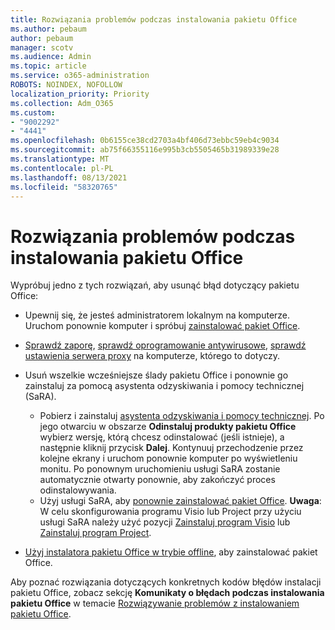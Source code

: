```yaml
---
title: Rozwiązania problemów podczas instalowania pakietu Office
ms.author: pebaum
author: pebaum
manager: scotv
ms.audience: Admin
ms.topic: article
ms.service: o365-administration
ROBOTS: NOINDEX, NOFOLLOW
localization_priority: Priority
ms.collection: Adm_O365
ms.custom:
- "9002292"
- "4441"
ms.openlocfilehash: 0b6155ce38cd2703a4bf406d73ebbc59eb4c9034
ms.sourcegitcommit: ab75f66355116e995b3cb5505465b31989339e28
ms.translationtype: MT
ms.contentlocale: pl-PL
ms.lasthandoff: 08/13/2021
ms.locfileid: "58320765"
---
```

# <a name="solutions-for-issues-when-installing-office"></a>Rozwiązania problemów podczas instalowania pakietu Office

Wypróbuj jedno z tych rozwiązań, aby usunąć błąd dotyczący pakietu Office:

- Upewnij się, że jesteś administratorem lokalnym na komputerze. Uruchom ponownie komputer i spróbuj [zainstalować pakiet Office](https://portal.office.com/OLS/MySoftware.aspx).

- [Sprawdź zaporę](https://support.office.com/article/unlicensed-product-and-activation-errors-in-office-0d23d3c0-c19c-4b2f-9845-5344fedc4380#bkmk_checkfirewall), [sprawdź oprogramowanie antywirusowe](https://support.office.com/article/unlicensed-product-and-activation-errors-in-office-0d23d3c0-c19c-4b2f-9845-5344fedc4380#bkmk_checkav), [sprawdź ustawienia serwera proxy](https://support.office.com/article/unlicensed-product-and-activation-errors-in-office-0d23d3c0-c19c-4b2f-9845-5344fedc4380#bkmk_checkproxy) na komputerze, którego to dotyczy.

- Usuń wszelkie wcześniejsze ślady pakietu Office i ponownie go zainstaluj za pomocą asystenta odzyskiwania i pomocy technicznej (SaRA). 

    - Pobierz i zainstaluj [asystenta odzyskiwania i pomocy technicznej](https://aka.ms/SARA-OfficeUninstall-Alchemy). Po jego otwarciu w obszarze **Odinstaluj produkty pakietu Office** wybierz wersję, którą chcesz odinstalować (jeśli istnieje), a następnie kliknij przycisk **Dalej**. Kontynuuj przechodzenie przez kolejne ekrany i uruchom ponownie komputer po wyświetleniu monitu. Po ponownym uruchomieniu usługi SaRA zostanie automatycznie otwarty ponownie, aby zakończyć proces odinstalowywania.
    - Użyj usługi SaRA, aby [ponownie zainstalować pakiet Office](https://aka.ms/sara-officeinstall). 
    **Uwaga**: W celu skonfigurowania programu Visio lub Project przy użyciu usługi SaRA należy użyć pozycji [Zainstaluj program Visio](https://aka.ms/SaRA-VisioSetupScenario) lub [Zainstaluj program Project](https://aka.ms/SaRA-ProjectSetupScenario).  

- [Użyj instalatora pakietu Office w trybie offline](https://support.office.com/article/f0a85fe7-118f-41cb-a791-d59cef96ad1c?wt.mc_id=Alchemy_ClientDIA), aby zainstalować pakiet Office.

Aby poznać rozwiązania dotyczących konkretnych kodów błędów instalacji pakietu Office, zobacz sekcję **Komunikaty o błędach podczas instalowania pakietu Office** w temacie [Rozwiązywanie problemów z instalowaniem pakietu Office](https://support.office.com/article/35ff2def-e0b2-4dac-9784-4cf212c1f6c2#BKMK_ErrorMessages).

